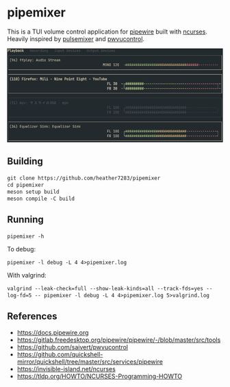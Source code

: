 # pipemixer
This is a TUI volume control application for [pipewire] built with [ncurses].
Heavily inspired by [pulsemixer] and [pwvucontrol].

![Screenshot](screenshot.png)

## Building
```
git clone https://github.com/heather7283/pipemixer
cd pipemixer
meson setup build
meson compile -C build
```

## Running
```
pipemixer -h
```
To debug:
```
pipemixer -l debug -L 4 4>pipemixer.log
```
With valgrind:
```
valgrind --leak-check=full --show-leak-kinds=all --track-fds=yes --log-fd=5 -- pipemixer -l debug -L 4 4>pipemixer.log 5>valgrind.log
```

## References
- https://docs.pipewire.org
- https://gitlab.freedesktop.org/pipewire/pipewire/-/blob/master/src/tools
- https://github.com/saivert/pwvucontrol
- https://github.com/quickshell-mirror/quickshell/tree/master/src/services/pipewire
- https://invisible-island.net/ncurses
- https://tldp.org/HOWTO/NCURSES-Programming-HOWTO

[pipewire]: https://pipewire.org/
[pulsemixer]: https://github.com/GeorgeFilipkin/pulsemixer
[pwvucontrol]: https://github.com/saivert/pwvucontrol
[ncurses]: https://invisible-island.net/ncurses
